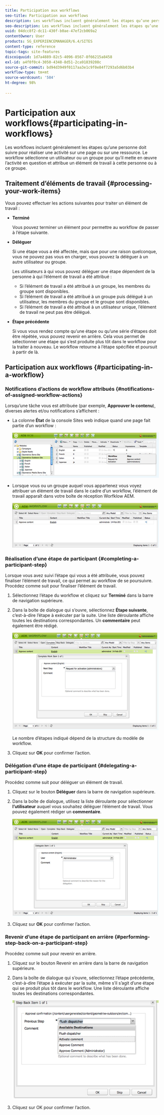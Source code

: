 ```yaml
---
title: Participation aux workflows
seo-title: Participation aux workflows
description: Les workflows incluent généralement les étapes qu’une personne doit suivre pour réaliser une activité sur une page ou sur une ressource. Le workflow sélectionne un utilisateur ou un groupe pour qu’il mette en œuvre l’activité en question et attribue un élément de travail à cette personne ou à ce groupe.
seo-description: Les workflows incluent généralement les étapes qu’une personne doit suivre pour réaliser une activité sur une page ou sur une ressource. Le workflow sélectionne un utilisateur ou un groupe pour qu’il mette en œuvre l’activité en question et attribue un élément de travail à cette personne ou à ce groupe.
uuid: 04dcc8f2-dc11-430f-b0ae-47ef2cb069a2
contentOwner: User
products: SG_EXPERIENCEMANAGER/6.4/SITES
content-type: reference
topic-tags: site-features
discoiquuid: 1d7a4889-82c5-4096-8567-8f66215a8458
exl-id: a4f0f0c4-3050-4348-8d51-2ca91839208c
source-git-commit: bd94d3949f0117aa3e1c9f0e84f7293a5d6b03b4
workflow-type: tm+mt
source-wordcount: '584'
ht-degree: 98%

---
```


# Participation aux workflows{#participating-in-workflows}

Les workflows incluent généralement les étapes qu’une personne doit suivre pour réaliser une activité sur une page ou sur une ressource. Le workflow sélectionne un utilisateur ou un groupe pour qu’il mette en œuvre l’activité en question et attribue un élément de travail à cette personne ou à ce groupe.

## Traitement d’éléments de travail {#processing-your-work-items}

Vous pouvez effectuer les actions suivantes pour traiter un élément de travail :

* **Terminé**

   Vous pouvez terminer un élément pour permettre au workflow de passer à l’étape suivante.

* **Déléguer**

   Si une étape vous a été affectée, mais que pour une raison quelconque, vous ne pouvez pas vous en charger, vous pouvez la déléguer à un autre utilisateur ou groupe.

   Les utilisateurs à qui vous pouvez déléguer une étape dépendent de la personne à qui l’élément de travail a été attribué :

   * Si l’élément de travail a été attribué à un groupe, les membres du groupe sont disponibles.
   * Si l’élément de travail a été attribué à un groupe puis délégué à un utilisateur, les membres du groupe et le groupe sont disponibles.
   * Si l’élément de travail a été attribué à un utilisateur unique, l’élément de travail ne peut pas être délégué.

* **Étape précédente**

   Si vous vous rendez compte qu’une étape ou qu’une série d’étapes doit être répétée, vous pouvez revenir en arrière. Cela vous permet de sélectionner une étape qui s’est produite plus tôt dans le workflow pour la traiter à nouveau. Le workflow retourne à l’étape spécifiée et poursuit à partir de là.

## Participation aux workflows {#participating-in-a-workflow}

### Notifications d’actions de workflow attribués {#notifications-of-assigned-workflow-actions}

Lorsqu’une tâche vous est attribuée (par exemple, **Approuver le contenu**), diverses alertes et/ou notifications s’affichent :

* La colonne **État** de la console Sites web indique quand une page fait partie d’un workflow :

   ![workflowstatus-1](assets/workflowstatus-1.png)

* Lorsque vous ou un groupe auquel vous appartenez vous voyez attribuer un élément de travail dans le cadre d’un workflow, l’élément de travail apparaît dans votre boîte de réception Worfklow AEM.

   ![workflowinbox](assets/workflowinbox.png)

### Réalisation d’une étape de participant {#completing-a-participant-step}

Lorsque vous avez suivi l’étape qui vous a été attribuée, vous pouvez finaliser l’élément de travail, ce qui permet au workflow de se poursuivre. Procédez comme suit pour finaliser l’élément de travail.

1. Sélectionnez l’étape du workflow et cliquez sur **Terminé** dans la barre de navigation supérieure.
1. Dans la boîte de dialogue qui s’ouvre, sélectionnez **Étape suivante**, c’est-à-dire l’étape à exécuter par la suite. Une liste déroulante affiche toutes les destinations correspondantes. Un **commentaire** peut également être rédigé.

   ![workflowcomplete](assets/workflowcomplete.png)

   Le nombre d’étapes indiqué dépend de la structure du modèle de workflow.

1. Cliquez sur **OK** pour confirmer l’action.

### Délégation d’une étape de participant    {#delegating-a-participant-step}

Procédez comme suit pour déléguer un élément de travail.

1. Cliquez sur le bouton **Déléguer** dans la barre de navigation supérieure.
1. Dans la boîte de dialogue, utilisez la liste déroulante pour sélectionner **l’utilisateur** auquel vous souhaitez déléguer l’élément de travail. Vous pouvez également rédiger un **commentaire**.

   ![workflowdelegate](assets/workflowdelegate.png)

1. Cliquez sur **OK** pour confirmer l’action.

### Revenir d’une étape de participant en arrière {#performing-step-back-on-a-participant-step}

Procédez comme suit pour revenir en arrière.

1. Cliquez sur le bouton Revenir en arrière dans la barre de navigation supérieure.
1. Dans la boîte de dialogue qui s’ouvre, sélectionnez l’étape précédente, c’est-à-dire l’étape à exécuter par la suite, même s’il s’agit d’une étape qui se produit plus tôt dans le workflow. Une liste déroulante affiche toutes les destinations correspondantes.

   ![screen_shot_2018-08-10at155325](assets/screen_shot_2018-08-10at155325.jpg)

1. Cliquez sur OK pour confirmer l’action.
